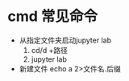 # cmd 常见命令

- 从指定文件夹启动jupyter lab
    1. cd/d +路径
    2. jupyter lab
- 新建文件
    echo a 2>文件名.后缀
    
